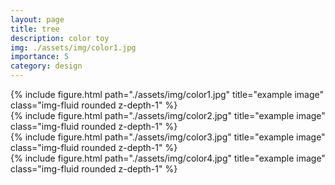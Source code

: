 ```yaml
---
layout: page
title: tree
description: color toy
img: ./assets/img/color1.jpg
importance: 5
category: design
---
```


<div class="row">
    <div class="col-sm mt-3 mt-md-0">
        {% include figure.html path="./assets/img/color1.jpg" title="example image" class="img-fluid rounded z-depth-1" %}
    </div>
    <div class="col-sm mt-3 mt-md-0">
        {% include figure.html path="./assets/img/color2.jpg" title="example image" class="img-fluid rounded z-depth-1" %}
    </div>
</div>

<div class="row">
    <div class="col-sm mt-3 mt-md-0">
        {% include figure.html path="./assets/img/color3.jpg" title="example image" class="img-fluid rounded z-depth-1" %}
    </div>
    <div class="col-sm mt-3 mt-md-0">
        {% include figure.html path="./assets/img/color4.jpg" title="example image" class="img-fluid rounded z-depth-1" %}
    </div>
</div>


